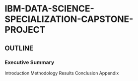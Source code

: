 # IBM-DATA-SCIENCE-SPECIALIZATION-CAPSTONE-PROJECT


## OUTLINE
### Executive Summary
 Introduction
 Methodology
 Results
 Conclusion
 Appendix

